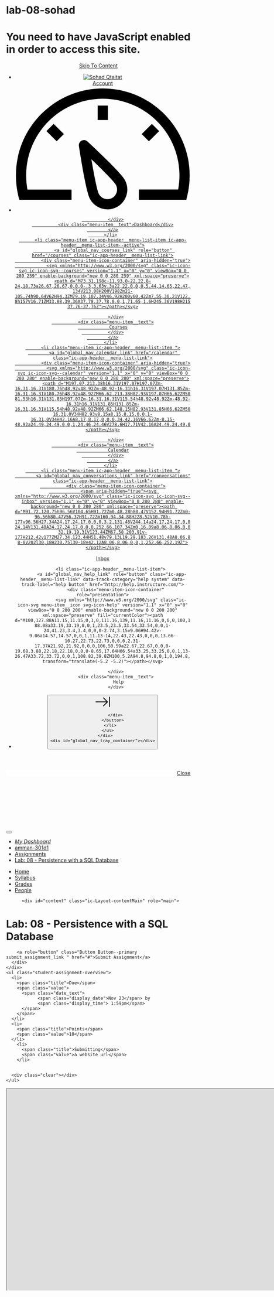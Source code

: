 # lab-08-sohad

<body class="with-left-side course-menu-expanded with-right-side assignments primary-nav-expanded context-course_1747723 webkit chrome no-touch">

<noscript>
  <div role="alert" class="ic-flash-static ic-flash-error">
    <div class="ic-flash__icon" aria-hidden="true">
      <i class="icon-warning"></i>
    </div>
    <h1>You need to have JavaScript enabled in order to access this site.</h1>
  </div>
</noscript>




<ul id="flash_message_holder"></ul>
<div id="flash_screenreader_holder"></div>

<div id="application" class="ic-app">
  
  <header id="header" class="ic-app-header no-print ">
    <a href="#content" id="skip_navigation_link">Skip To Content</a>
      <div role="region" class="ic-app-header__main-navigation" aria-label="Global Navigation">
        <ul id="menu" class="ic-app-header__menu-list">
            <li class="menu-item ic-app-header__menu-list-item ">
              <a id="global_nav_profile_link" role="button" href="/profile" class="ic-app-header__menu-list-link">
                <div class="menu-item-icon-container">
                  <div aria-hidden="true" class="ic-avatar ">
                    <img src="https://canvas.instructure.com/images/thumbnails/82508980/kAzFg2FLm2BDbZRhIanJcBq9yDgE66VI4W8BX1AC" alt="Sohad Qtaitat">
                  </div>
                  <span class="menu-item__badge"></span>
                </div>
                <div class="menu-item__text">
                  Account
                </div>
              </a>
            </li>
          <li class="ic-app-header__menu-list-item ">
            <a id="global_nav_dashboard_link" href="https://canvas.instructure.com/" class="ic-app-header__menu-list-link">
              <div class="menu-item-icon-container" aria-hidden="true">
                <svg xmlns="http://www.w3.org/2000/svg" class="ic-icon-svg ic-icon-svg--dashboard" version="1.1" x="0" y="0" viewBox="0 0 280 200" enable-background="new 0 0 280 200" xml:space="preserve"><path d="M273.09,180.75H197.47V164.47h62.62A122.16,122.16,0,1,0,17.85,142a124,124,0,0,0,2,22.51H90.18v16.29H6.89l-1.5-6.22A138.51,138.51,0,0,1,1.57,142C1.57,65.64,63.67,3.53,140,3.53S278.43,65.64,278.43,142a137.67,137.67,0,0,1-3.84,32.57ZM66.49,87.63,50.24,71.38,61.75,59.86,78,76.12Zm147,0L202,76.12l16.25-16.25,11.51,11.51ZM131.85,53.82v-23h16.29v23Zm15.63,142.3a31.71,31.71,0,0,1-28-16.81c-6.4-12.08-15.73-72.29-17.54-84.25a8.15,8.15,0,0,1,13.58-7.2c8.88,8.21,53.48,49.72,59.88,61.81a31.61,31.61,0,0,1-27.9,46.45ZM121.81,116.2c4.17,24.56,9.23,50.21,12,55.49A15.35,15.35,0,1,0,161,157.3C158.18,152,139.79,133.44,121.81,116.2Z"></path></svg>

              </div>
              <div class="menu-item__text">Dashboard</div>
            </a>
          </li>
          <li class="menu-item ic-app-header__menu-list-item ic-app-header__menu-list-item--active">
            <a id="global_nav_courses_link" role="button" href="/courses" class="ic-app-header__menu-list-link">
              <div class="menu-item-icon-container" aria-hidden="true">
                <svg xmlns="http://www.w3.org/2000/svg" class="ic-icon-svg ic-icon-svg--courses" version="1.1" x="0" y="0" viewBox="0 0 280 259" enable-background="new 0 0 280 259" xml:space="preserve"><path d="M73.31,198c-11.93,0-22.22,8-24,18.73a26.67,26.67,0,0,0-.3,3.63v.3a22,22,0,0,0,5.44,14.65,22.47,22.47,0,0,0,17.22,8H200V228.19h-134V213.08H200V198Zm21-105.74h90.64V62H94.3ZM79.19,107.34V46.92H200v60.42Zm7.55,30.21V122.45H192.49v15.11ZM71.65,16.71A22.72,22.72,0,0,0,49,39.36V190.88a41.12,41.12,0,0,1,24.32-8h157V16.71ZM33.88,39.36A37.78,37.78,0,0,1,71.65,1.6H245.36V198H215.15v45.32h22.66V258.4H71.65a37.85,37.85,0,0,1-37.76-37.76Z"></path></svg>

              </div>
              <div class="menu-item__text">
                Courses
              </div>
            </a>
          </li>
          <li class="menu-item ic-app-header__menu-list-item ">
            <a id="global_nav_calendar_link" href="/calendar" class="ic-app-header__menu-list-link">
              <div class="menu-item-icon-container" aria-hidden="true">
                <svg xmlns="http://www.w3.org/2000/svg" class="ic-icon-svg ic-icon-svg--calendar" version="1.1" x="0" y="0" viewBox="0 0 280 280" enable-background="new 0 0 280 280" xml:space="preserve"><path d="M197.07,213.38h16.31V197.07H197.07Zm-16.31,16.31V180.76h48.92v48.92Zm-48.92-16.31h16.31V197.07H131.85Zm-16.31,16.31V180.76h48.92v48.92ZM66.62,213.38H82.93V197.07H66.62ZM50.32,229.68V180.76H99.24v48.92Zm146.75-81.53h16.31V131.85H197.07Zm-16.31,16.31V115.54h48.92v48.92Zm-48.92-16.31h16.31V131.85H131.85Zm-16.31,16.31V115.54h48.92v48.92ZM66.62,148.15H82.93V131.85H66.62ZM50.32,164.46V115.54H99.24v48.92ZM34,262.29H246V82.93H34ZM246,66.62V42.16A8.17,8.17,0,0,0,237.84,34H213.38v8.15a8.15,8.15,0,1,1-16.31,0V34H82.93v8.15a8.15,8.15,0,0,1-16.31,0V34H42.16A8.17,8.17,0,0,0,34,42.16V66.62Zm-8.15-48.92a24.49,24.49,0,0,1,24.46,24.46V278.6H17.71V42.16A24.49,24.49,0,0,1,42.16,17.71H66.62V9.55a8.15,8.15,0,0,1,16.31,0v8.15H197.07V9.55a8.15,8.15,0,1,1,16.31,0v8.15Z"></path></svg>

              </div>
              <div class="menu-item__text">
                Calendar
              </div>
            </a>
          </li>
          <li class="menu-item ic-app-header__menu-list-item ">
            <a id="global_nav_conversations_link" href="/conversations" class="ic-app-header__menu-list-link">
              <div class="menu-item-icon-container">
                <span aria-hidden="true"><svg xmlns="http://www.w3.org/2000/svg" class="ic-icon-svg ic-icon-svg--inbox" version="1.1" x="0" y="0" viewBox="0 0 280 280" enable-background="new 0 0 280 280" xml:space="preserve"><path d="M91.72,120.75h96.56V104.65H91.72Zm0,48.28h80.47V152.94H91.72Zm0-96.56h80.47V56.37H91.72Zm160.94,34.88H228.52V10.78h-177v96.56H27.34A24.17,24.17,0,0,0,3.2,131.48V244.14a24.17,24.17,0,0,0,24.14,24.14H252.66a24.17,24.17,0,0,0,24.14-24.14V131.48A24.17,24.17,0,0,0,252.66,107.34Zm0,16.09a8.06,8.06,0,0,1,8,8v51.77l-32.19,19.31V123.44ZM67.58,203.91v-177H212.42v177ZM27.34,123.44H51.48v79.13L19.29,183.26V131.48A8.06,8.06,0,0,1,27.34,123.44ZM252.66,252.19H27.34a8.06,8.06,0,0,1-8-8V202l30,18H230.75l30-18v42.12A8.06,8.06,0,0,1,252.66,252.19Z"></path></svg>
</span>
                <span class="menu-item__badge"></span>
              </div>
              <div class="menu-item__text">
                Inbox
              </div>
            </a>
          </li>
            


          <li class="ic-app-header__menu-list-item">
           <a id="global_nav_help_link" role="button" class="ic-app-header__menu-list-link" data-track-category="help system" data-track-label="help button" href="http://help.instructure.com/">
              <div class="menu-item-icon-container" role="presentation">
                  <svg xmlns="http://www.w3.org/2000/svg" class="ic-icon-svg menu-item__icon svg-icon-help" version="1.1" x="0" y="0" viewBox="0 0 200 200" enable-background="new 0 0 200 200" xml:space="preserve" fill="currentColor"><path d="M100,127.88A11.15,11.15,0,1,0,111.16,139,11.16,11.16,0,0,0,100,127.88Zm8.82-88.08a33.19,33.19,0,0,1,23.5,23.5,33.54,33.54,0,0,1-24,41.23,3.4,3.4,0,0,0-2.74,3.15v9.06H94.42v-9.06a14.57,14.57,0,0,1,11.13-14,22.43,22.43,0,0,0,13.66-10.27,22.73,22.73,0,0,0,2.31-17.37A21.92,21.92,0,0,0,106,50.59a22.67,22.67,0,0,0-19.68,3.88,22.18,22.18,0,0,0-8.65,17.64H66.54a33.25,33.25,0,0,1,13-26.47A33.72,33.72,0,0,1,108.82,39.8ZM100,5.2A94.8,94.8,0,1,0,194.8,100,94.91,94.91,0,0,0,100,5.2m0,178.45A83.65,83.65,0,1,1,183.65,100,83.73,83.73,0,0,1,100,183.65" transform="translate(-5.2 -5.2)"></path></svg>

              </div>
              <div class="menu-item__text">
                Help
              </div>
</a>          </li>
        </ul>
      </div>
      <div class="ic-app-header__secondary-navigation">
        <ul class="ic-app-header__menu-list">
          <li class="menu-item ic-app-header__menu-list-item">
            <button id="primaryNavToggle" class="ic-app-header__menu-list-link ic-app-header__menu-list-link--nav-toggle" aria-label="Minimize global navigation" title="Minimize global navigation">
              <div class="menu-item-icon-container" aria-hidden="true">
                <svg xmlns="http://www.w3.org/2000/svg" class="ic-icon-svg ic-icon-svg--navtoggle" version="1.1" x="0" y="0" width="40" height="32" viewBox="0 0 40 32" xml:space="preserve">
  <path d="M39.5,30.28V2.48H37.18v27.8Zm-4.93-13.9L22.17,4,20.53,5.61l9.61,9.61H.5v2.31H30.14l-9.61,9.61,1.64,1.64Z"></path>
</svg>

              </div>
            </button>
          </li>
        </ul>
      </div>
    <div id="global_nav_tray_container"></div>
  </header>


  <div id="instructure_ajax_error_box">
    <div style="text-align: right; background-color: #fff;"><a href="#" class="close_instructure_ajax_error_box_link">Close</a></div>
    <iframe id="instructure_ajax_error_result" src="about:blank" style="border: 0;" title="Error"></iframe>
  </div>

  <div id="wrapper" class="ic-Layout-wrapper">
      <div class="ic-app-nav-toggle-and-crumbs no-print">
          <button type="button" id="courseMenuToggle" class="Button Button--link ic-app-course-nav-toggle" aria-live="polite" aria-label="Hide Courses Navigation Menu" title="Hide Courses Navigation Menu">
            <i class="icon-hamburger" aria-hidden="true"></i>
          </button>
          <div class="ic-app-crumbs">
        <nav id="breadcrumbs" role="navigation" aria-label="breadcrumbs"><ul><li class="home"><a href="/"><span class="ellipsible ellipsis" style="max-width: 320px;">      <i class="icon-home" title="My Dashboard">
        <span class="screenreader-only">My Dashboard</span>
      </i>
</span></a></li><li><a href="/courses/1747723"><span class="ellipsible ellipsis" style="max-width: 320px;">amman-301d1</span></a></li><li><a href="/courses/1747723/assignments"><span class="ellipsible ellipsis" style="max-width: 320px;">Assignments</span></a></li><li><a href="https://canvas.instructure.com/courses/1747723/assignments/12888794"><span class="ellipsible ellipsis" style="max-width: 320px;">Lab: 08 - Persistence with a SQL Database</span></a></li></ul></nav>
        </div>
      </div>
    <div id="main" class="ic-Layout-columns">
        <div class="ic-Layout-watermark"></div>
        <div id="left-side" class="ic-app-course-menu list-view" style="display: block">
            <nav role="navigation" aria-label="Courses Navigation Menu"><ul id="section-tabs"><li class="section"><a href="/courses/1747723" title="Home" class="home" tabindex="0">Home</a></li><li class="section"><a href="/courses/1747723/assignments/syllabus" title="Syllabus" class="syllabus" tabindex="0">Syllabus</a></li><li class="section"><a href="/courses/1747723/grades" title="Grades" class="grades" tabindex="0">Grades</a></li><li class="section"><a href="/courses/1747723/users" title="People" class="people" tabindex="0">People</a></li></ul></nav>
        </div>
      <div id="not_right_side" class="ic-app-main-content">
        <div id="content-wrapper" class="ic-Layout-contentWrapper">
          
          <div id="content" class="ic-Layout-contentMain" role="main">
            
<style>
  #right-side-wrapper {
    height: 100%;
  }
</style>



<div id="assignment_show" class="assignment content_underline_links">
    <!--Student View-->
    <div class="assignment-title">
      <div class="title-content">
        <h1 class="title">
          Lab: 08 - Persistence with a SQL Database
        </h1>
      </div>
      <div class="assignment-buttons">
        

        <a role="button" class="Button Button--primary submit_assignment_link " href="#">Submit Assignment</a>
      </div>
    </div>
    <ul class="student-assignment-overview">
      <li>
        <span class="title">Due</span>
        <span class="value">
          <span class="date_text">
                <span class="display_date">Nov 23</span> by 
                <span class="display_time"> 1:59pm</span>
          </span>
        </span>
      </li>
      <li>
        <span class="title">Points</span>
        <span class="value">10</span>
      </li>
        <li>
          <span class="title">Submitting</span>
          <span class="value">a website url</span>
        </li>
      

      <div class="clear"></div>
    </ul>

  <div class="clear"></div>


  <div class="clear"></div>

  <div class="description user_content student-version enhanced"><p><iframe src="https://codefellows.github.io/code-301-guide/curriculum/class-08/lab/" width="1600px" height="550px">...</iframe></p></div>


  <div style="display: none;">
    <span class="timestamp">1574510340</span>
    <span class="due_date_string">11/23/2019</span>
    <span class="due_time_string">01:59pm</span>
  </div>
</div>


  
<script>
  Object.assign(
    ENV,
    {"SUBMIT_ASSIGNMENT":{"ALLOWED_EXTENSIONS":[],"ID":"12888794","GROUP_ID_FOR_USER":null}}
  )
</script>
<div style="display: none;" id="submit_assignment" data-context_code="course_1747723" data-asset_string="assignment_12888794">
  <div class="content" id="submit_assignment_tabs">
    <ul>
        <li><a href="#submit_online_url_form" class="submit_online_url_option">Website URL</a></li>
    </ul>


    <form id="submit_online_url_form" class="submit_assignment_form" action="/courses/1747723/assignments/12888794/submissions" accept-charset="UTF-8" method="post"><input name="utf8" type="hidden" value="✓"><input type="hidden" name="authenticity_token" value="iaR1FUTrQzeZpLGANC9t6xRy7FDbpaHvsnR+Ycw6YAy7lzh9A5EtD67XntFxTlzALTSmJ5+T273QPgcMo3AVdQ==">
    <input value="online_url" type="hidden" name="submission[submission_type]" id="submission_submission_type">
    <table class="formtable" style="width: 100%;">
      <tbody><tr>
        <td colspan="2">
          Copy and paste the link to the web site you'd like to submit for this assignment.
            
          </td>
      </tr><tr>
        <td colspan="2">
          <label for="submission_url">Website URL:</label>
          &nbsp;&nbsp;
          <input style="min-width: 250px;" type="text" name="submission[url]" id="submission_url">
        </td>
      </tr><tr>
        <td colspan="2" style="text-align: center;">
          <div style="text-align: left;">
            <textarea class="submission_comment_textarea" placeholder="Comments..." title="Additional comments" name="submission[comment]" id="submission_comment"></textarea>
          </div>
        </td>
      </tr>
      

      <tr>
        <td colspan="2" class="button-container">
          <button type="button" class="cancel_button btn">Cancel</button>
          <button type="submit" class="btn btn-primary">Submit Assignment</button>
        </td>
      </tr>
    </tbody></table>
</form>
    <style>
    #google_docs_tree li.folder {
      cursor: pointer;
    }
    #google_docs_tree li.file {
      cursor: pointer;
      -moz-border-radius: 3px;
      width: 80%;
      padding-right: 20px;
    }
    #google_docs_tree li.file:hover {
      background-color: #eee;
    }
    ul.instTree li span.active {
      background: none;
    }
    #google_docs_tree li.file.leaf.active {
      background-color: #ddd;
    }
    #google_docs_tree li.file .filename {
      float: left;
      max-width: 98%;
    }
    #google_docs_tree li.file .popout {
      float: right;
    }
    </style>



  </div>
</div>





  <div id="rubrics" style="margin-bottom: 10px;">
    <div style="display: none;" id="rubric_parameters">
      <input type="hidden" name="rubric_association[association_type]" value="Assignment">
      <input type="hidden" name="rubric_association[association_id]" value="12888794">
      <input type="hidden" name="rubric_association[purpose]" value="grading">
    </div>
    
<div id="rubric_long_description_dialog" style="display: none;">
  <div class="editing">
    <form id="edit_criterion_form" class="no-margin-bottom">
      <div>
        <label class="rating_form_label">Description
          <textarea class="description" rows="1" name="description"></textarea>
        </label>
      </div>
      <div>
        <label class="rating_form_label">Long Description
          <textarea class="long_description" rows="4" name="long_description"></textarea>
        </label>
      </div>
      <div class="button-container">
        <button type="button" class="btn btn button-secondary cancel_button">Cancel</button>
        <button type="button" class="btn save_button btn-primary">Update Criterion</button>
      </div>
    </form>
  </div>
  <div class="displaying">
    <div class="long_description">
    </div>
  </div>
</div>
<div id="rubric_criterion_comments_dialog" style="display: none;">
  <div class="criterion_description" style="border-bottom: 1px solid #ccc; padding: 5px 0; font-size: 1.2em; font-weight: bold; margin-bottom: 5px;" tabindex="-1"></div>
  <div class="editing">
    <label for="criterion_comments_textarea">
      Additional Comments:
    </label>
    <textarea id="criterion_comments_textarea" class="criterion_comments" name="criterion_comments" style="width: 370px;"></textarea>
    <div class="button-container">
      <button type="button" class="btn btn button-secondary cancel_button">Cancel</button>
      <button type="button" class="btn save_button">Update Comments</button>
    </div>
  </div>
  <div class="displaying">
    Additional Comments:
    <div class="criterion_comments" style="margin-top: 10px;">
    </div>
  </div>
</div>
<div id="rubric_rating_dialog" style="display: none;">
  <div class="description" style="border-bottom: 1px solid #ccc; padding: 5px 0; font-size: 1.2em; font-weight: bold; margin-bottom: 5px;">
    <span id="edit_rating_form_criterion_description"></span>
  </div>
  <div class="editing">
    <form id="edit_rating_form" class="no-margin-bottom">
      <div class="toggle_for_hide_points">
        <div><label id="rating_form_score_label" class="rating_form_label">Rating Score</label></div>
        <span id="rating_form_max_score_label" hidden="">Rating max score</span>
        <input id="points" aria-labelledby="rating_form_score_label" type="text" size="2" name="points" class="no-margin-bottom span1">
        <span class="range_rating">to &gt;
          <input aria-label="Rating min score" type="text" size="2" name="min_points" class="no-margin-bottom span1 min_points" placeholder="min">
        </span>pts
      </div>
      <div>
        <label for="rating_form_title" class="rating_form_label">Rating Title</label>
        <input id="rating_form_title" type="text" class="rating_description" style="width: 90%;" name="description">
      </div>
      <div>
        <label for="rating_form_description" class="rating_form_label">Rating Description</label>
        <textarea id="rating_form_description" rows="4" style="width: 90%;" class="rating_long_description" name="rating_long_description" form="edit_rating_form"></textarea>
      </div>
      <div class="button-container">
        <button type="button" class="btn button-secondary cancel_button">Cancel</button>
        <button type="button" class="btn btn-primary save_button ok_button">Update Rating</button>
      </div>
    </form>
  </div>
</div>

  </div>
  
<div class="rubric_container rubric  " id="default_rubric" style="display: none;">
  <div class="screenreader-only"><h2>Rubric</h2></div>
  <div class="rubric_title">
    <div style="display: none;" class="links displaying pull-right">
      <a href="/courses/1747723/rubrics/%7B%7B%20id%20%7D%7D" class=" edit_rubric_link no-print no-hover" style="" title="Edit Rubric" aria-label="Edit Rubric" role="button"><i class="icon-edit standalone-icon"></i></a>
      <a href="https://canvas.instructure.com/search/rubrics?q=" class="find_rubric_link no-print no-hover" style="" title="Find Another Rubric" aria-label="Find Another Rubric" role="button"><i class="icon-search standalone-icon"></i></a>
        <a href="/courses/1747723/rubric_associations/%7B%7B%20rubric_association_id%20%7D%7D" class="delete_rubric_link no-print no-hover" style="" title="Delete Rubric" aria-label="Delete Rubric" role="button"><i class="icon-trash standalone-icon"></i></a>
      <div style="display: none;">
        <div class="use_for_grading">&nbsp;</div>
        <div class="free_form_criterion_comments">&nbsp;</div>
        <div class="hide_score_total">&nbsp;</div>
        <div class="hide_outcome_results">&nbsp;</div>
        <div class="hide_points">&nbsp;</div>
        <div class="rubric_association_id">&nbsp;</div>
          <div class="user_id">&nbsp;</div>
        <div class="assessment_type"></div>
        <a href="/courses/1747723/rubric_associations/%7B%7B%20rubric_association_id%20%7D%7D/assessments/%7B%7B%20assessment_id%20%7D%7D" rel="nofollow" class="edit_assessment_link">&nbsp;</a>
        <a href="/courses/1747723/rubrics/%7B%7B%20rubric_id%20%7D%7D" class="edit_rubric_url">&nbsp;</a>
          <a href="/courses/1747723/rubric_associations/%7B%7B%20association_id%20%7D%7D" class="delete_rubric_url">&nbsp;</a>
      </div>
    </div>
    <div style="float: right; font-size: 0.8em; display: none;" class="links displaying locked">
      <span style="">Can't change a rubric once you've started using it.</span>
        <a href="/courses/1747723/rubric_associations/%7B%7B%20association_id%20%7D%7D" class="delete_rubric_url" style="display: none;">&nbsp;</a>
    </div>

    <div class="editing" style="float: right;">
      <a href="https://canvas.instructure.com/search/rubrics?q=" class="find_rubric_link icon-search" style="" title="Find Existing Rubric">Find a Rubric</a>
    </div>
    <div class="editing" style="text-align: left">
      <label for="rubric-title">Title:</label>
      <input id="rubric-title" type="text" class="no-margin-bottom" name="title" value="Some Rubric" style="width: 200px;" maxlength="255" aria-label="Title:">
      <a href="https://canvas.instructure.com/search/rubrics?q=" style="display: none;"><img alt="" src="https://du11hjcvx0uqb.cloudfront.net/br/dist/images/find-6164443e2a.png"> Find Rubric</a>
    </div>
    <div class="displaying">
      <span class="title" tabindex="-1">Title</span>
    </div>
    <div class="has-assessments-warning" style="display: none;">
      You've already rated students with this rubric.  Any major changes could affect their assessment results.
    </div>
  </div>
<table class="rubric_table">
<caption>
  <div class="screenreader-only">
    <span class="title">Title</span>
  </div>
</caption>
<thead>
  <tr>
    <th scope="col">Criteria</th>
    <th scope="col">Ratings</th>
    <th scope="col" class="toggle_for_hide_points ">
      Pts
    </th>
  </tr>
</thead>
<tbody>
  
<tr id="criterion_blank" class="criterion blank" style="display: none;">
  <td class="criterion_description hover-container pad-box-micro">
    <div class="container">
      <div class="links editing">
          <a href="#" class="edit_criterion_link"><i class="icon-edit standalone-icon"></i><span class="screenreader-only">Edit criterion description</span></a>
        <a href="#" class="delete_criterion_link"><i class="icon-trash standalone-icon"></i><span class="screenreader-only">Delete criterion row</span></a>
      </div>
      <div class="description_content">
        <span class="outcome_sr_content" aria-hidden="true">
          <i class="learning_outcome_flag icon-outcomes" aria-hidden="true"></i>
          <span class="screenreader-only">This criterion is linked to a Learning Outcome</span>
        </span>
        <span class="description description_title">Description of criterion</span>
        <span class="learning_outcome_id" style="display: none;"></span>
        <span class="criterion_id" style="display: none;"></span>
          <div class="long_description small_description"></div>
        <div style="display: none;" class="long_description_holder editing empty">
          <a href="#" class="long_description_link hidden">view longer description</a>
          <textarea class="long_description" aria-label="Long Description" style="display: none;"></textarea>
        </div>
        <div class="hide_when_learning_outcome ">
          <div class="criterion_use_range_div editing toggle_for_hide_points ">
            <label>Range
              <input type="checkbox" class="criterion_use_range"></label>
          </div>
        </div>
        <div class="threshold toggle_for_hide_points ">
          threshold:
          <span class="mastery_points">5</span> pts
        </div>
      </div>

    </div>
  </td>
  <td style="padding: 0;">
      <table class="ratings" style=""><tbody><tr>
          <td id="rating_blank" class="rating edge_rating
                
                ">
            <div class="container">
              <div class="rating-main">
                  <div class="editing links">
                    <a href="#" class="edit_rating_link"><i class="icon-edit standalone-icon"></i><span class="screenreader-only">Edit rating</span></a>
                    <a href="#" class="delete_rating_link"><i class="icon-trash standalone-icon"></i><span class="screenreader-only">Delete rating</span></a>
                  </div>
                  <div class="clear"></div>
                <span class="nobr toggle_for_hide_points ">
                  <span class="points">5</span>
                  <span class="range_rating" style="display: none;">to &gt;<span class="min_points">0</span></span> pts
                </span>
                <div class="description rating_description_value">Full Marks</div>
                <div class="rating_long_description small_description"></div>
                <span class="rating_id" style="display: none;">blank</span>
              </div>
                <div class="editing links add_rating_link">
                  <a href="#" class="add_rating_link_after" aria-label="Add rating"><i class="icon-add icon-Solid"></i></a>
                </div>
            </div>
          </td>
          <td id="rating_blank_2" class="rating edge_rating
                infinitesimal
                ">
            <div class="container">
              <div class="rating-main">
                  <div class="editing links">
                    <a href="#" class="edit_rating_link"><i class="icon-edit standalone-icon"></i><span class="screenreader-only">Edit rating</span></a>
                    <a href="#" class="delete_rating_link"><i class="icon-trash standalone-icon"></i><span class="screenreader-only">Delete rating</span></a>
                  </div>
                  <div class="clear"></div>
                <span class="nobr toggle_for_hide_points ">
                  <span class="points">0</span>
                  <span class="range_rating" style="display: none;">to &gt;<span class="min_points">0</span></span> pts
                </span>
                <div class="description rating_description_value">No Marks</div>
                <div class="rating_long_description small_description"></div>
                <span class="rating_id" style="display: none;">blank_2</span>
              </div>
            </div>
          </td>
      </tr></tbody></table>
      <div style="display: none; font-size: 0.8em; margin: 5px;" class="custom_ratings">
        This area will be used by the assessor to leave comments related to this criterion.
      </div>
  </td>
  <td class="nobr points_form toggle_for_hide_points ">
    <div class="editing" style="white-space: normal">
      <span style="white-space: nowrap; font-size: 0.8em">
          
            <input type="text" aria-label="Points" value="5" class="criterion_points span1 no-margin-bottom">
           pts
      </span><br>
    </div>
    <div class="displaying">
      <span style="white-space: nowrap;">
        <span class="criterion_rating_points_holder" style="display: none;">
          <span class="criterion_rating_points">&nbsp;</span> /
        </span>
        <span class="display_criterion_points">5</span> pts<br>
      </span>
    </div>
    <div class="ignoring">
      <span> -- </span>
    </div>
    <div class="criterion_comments">
        <a href="#" class="no-hover criterion_comments_link" title="Additional Comments">
          <img alt="Additional Comments" src="https://du11hjcvx0uqb.cloudfront.net/br/dist/images/rubric_comment-ddae8546ab.png">
        </a>
        <div class="custom_rating" style="display: none;"></div>
    </div>
  </td>
</tr>

  <tr id="criterion_1" class="criterion" style="display: table-row;">
  <td class="criterion_description hover-container pad-box-micro">
    <div class="container">
      <div class="links editing">
          <a href="#" class="edit_criterion_link"><i class="icon-edit standalone-icon"></i><span class="screenreader-only">Edit criterion description</span></a>
        <a href="#" class="delete_criterion_link"><i class="icon-trash standalone-icon"></i><span class="screenreader-only">Delete criterion row</span></a>
      </div>
      <div class="description_content">
        <span class="outcome_sr_content" aria-hidden="true">
          <i class="learning_outcome_flag icon-outcomes" aria-hidden="true"></i>
          <span class="screenreader-only">This criterion is linked to a Learning Outcome</span>
        </span>
        <span class="description description_title">Description of criterion</span>
        <span class="learning_outcome_id" style="display: none;"></span>
        <span class="criterion_id" style="display: none;"></span>
          <div class="long_description small_description"></div>
        <div style="display: none;" class="long_description_holder editing empty">
          <a href="#" class="long_description_link hidden">view longer description</a>
          <textarea class="long_description" aria-label="Long Description" style="display: none;"></textarea>
        </div>
        <div class="hide_when_learning_outcome ">
          <div class="criterion_use_range_div editing toggle_for_hide_points ">
            <label>Range
              <input type="checkbox" class="criterion_use_range"></label>
          </div>
        </div>
        <div class="threshold toggle_for_hide_points ">
          threshold:
          <span class="mastery_points">5</span> pts
        </div>
      </div>

    </div>
  </td>
  <td style="padding: 0;">
      <table class="ratings" style=""><tbody><tr>
          <td id="rating_blank" class="rating edge_rating
                
                ">
            <div class="container">
              <div class="rating-main">
                  <div class="editing links">
                    <a href="#" class="edit_rating_link"><i class="icon-edit standalone-icon"></i><span class="screenreader-only">Edit rating</span></a>
                    <a href="#" class="delete_rating_link"><i class="icon-trash standalone-icon"></i><span class="screenreader-only">Delete rating</span></a>
                  </div>
                  <div class="clear"></div>
                <span class="nobr toggle_for_hide_points ">
                  <span class="points">5</span>
                  <span class="range_rating" style="display: none;">to &gt;<span class="min_points">0</span></span> pts
                </span>
                <div class="description rating_description_value">Full Marks</div>
                <div class="rating_long_description small_description"></div>
                <span class="rating_id" style="display: none;">blank</span>
              </div>
                <div class="editing links add_rating_link">
                  <a href="#" class="add_rating_link_after" aria-label="Add rating"><i class="icon-add icon-Solid"></i></a>
                </div>
            </div>
          </td>
          <td id="rating_blank_2" class="rating edge_rating
                infinitesimal
                ">
            <div class="container">
              <div class="rating-main">
                  <div class="editing links">
                    <a href="#" class="edit_rating_link"><i class="icon-edit standalone-icon"></i><span class="screenreader-only">Edit rating</span></a>
                    <a href="#" class="delete_rating_link"><i class="icon-trash standalone-icon"></i><span class="screenreader-only">Delete rating</span></a>
                  </div>
                  <div class="clear"></div>
                <span class="nobr toggle_for_hide_points ">
                  <span class="points">0</span>
                  <span class="range_rating" style="display: none;">to &gt;<span class="min_points">0</span></span> pts
                </span>
                <div class="description rating_description_value">No Marks</div>
                <div class="rating_long_description small_description"></div>
                <span class="rating_id" style="display: none;">blank_2</span>
              </div>
            </div>
          </td>
      </tr></tbody></table>
      <div style="display: none; font-size: 0.8em; margin: 5px;" class="custom_ratings">
        This area will be used by the assessor to leave comments related to this criterion.
      </div>
  </td>
  <td class="nobr points_form toggle_for_hide_points ">
    <div class="editing" style="white-space: normal">
      <span style="white-space: nowrap; font-size: 0.8em">
          
            <input type="text" aria-label="Points" value="5" class="criterion_points span1 no-margin-bottom">
           pts
      </span><br>
    </div>
    <div class="displaying">
      <span style="white-space: nowrap;">
        <span class="criterion_rating_points_holder" style="display: none;">
          <span class="criterion_rating_points">&nbsp;</span> /
        </span>
        <span class="display_criterion_points">5</span> pts<br>
      </span>
    </div>
    <div class="ignoring">
      <span> -- </span>
    </div>
    <div class="criterion_comments">
        <a href="#" class="no-hover criterion_comments_link" title="Additional Comments">
          <img alt="Additional Comments" src="https://du11hjcvx0uqb.cloudfront.net/br/dist/images/rubric_comment-ddae8546ab.png">
        </a>
        <div class="custom_rating" style="display: none;"></div>
    </div>
  </td>
</tr><tr class="summary">
    <td colspan="4">
      <div class="total_points_holder toggle_for_hide_points " style="float: right; ">
        <span>Total Points:
            <span class="rubric_total">
              5
            </span>
 <span class="assessing">out of 5</span>        </span>
      </div>
      <div class="editing pull-left">
        <span id="add_criterion_holder" class="criterion_link"></span>
      </div>
      <div class="clear"></div>
    </td>
  </tr>
</tbody>
</table>
</div>
<table style="display: none;">
  <tbody><tr id="edit_rubric">
    <td colspan="4">
      <form id="edit_rubric_form" class="edit-rubric-form no-margin-bottom">
        <div class="rubric_custom_ratings" style="">
          <input type="checkbox" id="rubric_custom_rating" class="rubric_custom_rating">
          <label for="rubric_custom_rating">I'll write free-form comments when assessing students</label>
        </div>
          <div class="hide_points" style="">
            <input type="checkbox" id="hide_points" class="hide_points_checkbox">
            <label for="hide_points">Remove points from rubric</label>
          </div>
          <div class="hide_outcome_results" style="">
            <input type="checkbox" id="hide_outcome_results" class="hide_outcome_results_checkbox">
            <label for="hide_outcome_results">Don't post Outcomes results to Learning Mastery Gradebook</label>
          </div>
          <div class="rubric_grading" style="">
            <input type="checkbox" id="grading_rubric" class="grading_rubric_checkbox">
            <label for="grading_rubric">Use this rubric for assignment grading</label>
          </div>
        <div class="totalling_rubric" style="">
          <input type="checkbox" id="totalling_rubric" class="totalling_rubric_checkbox">
          <label for="totalling_rubric">Hide score total for assessment results</label>
        </div>
        <div class="ic-Action-header ic-Action-header--half-margin">
          <div class="ic-Action-header__Primary">
            <button type="button" class="Button cancel_button">Cancel</button>
            <button type="submit" class="Button Button--primary save_button">Create Rubric</button>
          </div>
        </div>
      </form>
    </td>
  </tr>
</tbody></table>


  <div id="assignment_external_tools"><div></div></div>

  
  <div id="sequence_footer" data-course-id="1747723" data-asset-id="12888794" data-asset-type="Assignment"><div class="module-sequence-padding"></div>
<div class="module-sequence-footer" role="navigation" aria-label="Module Navigation">
  <div class="module-sequence-footer-content">
    
      <a href="https://canvas.instructure.com/courses/1747723/modules/items/26402726" role="button" class="Button module-sequence-footer-button--previous" data-tooltip="right" data-html-tooltip-title="<i class='icon-discussion'></i> Read: 08 - SQL" aria-describedby="msf1-previous-desc">
        <i class="icon-mini-arrow-left"></i>Previous
        <span id="msf1-previous-desc" class="hidden" hidden="">Previous: Read: 08 - SQL</span>
      </a>
    

    
      <span class="module-sequence-footer-button--next" data-tooltip="left" data-html-tooltip-title="<i class='icon-assignment'></i> Code Challenge: 08 - Filter">
        <a href="https://canvas.instructure.com/courses/1747723/modules/items/26402728" role="button" class="Button" aria-describedby="msf1-next-desc">
          Next<i class="icon-mini-arrow-right"></i>
          <span id="msf1-next-desc" class="hidden" hidden="">Next: Code Challenge: 08 - Filter</span>
        </a>
      </span>
    
  </div>
</div>
</div>



          </div>
        </div>
        <div id="right-side-wrapper" class="ic-app-main-content__secondary">
          <aside id="right-side" role="complementary">
            
<div id="sidebar_content">


</div>

          </aside>
        </div>
      </div>
    </div>
  </div>



    <div style="display:none;"><!-- Everything inside of this should always stay hidden -->
        <div id="page_view_id">eda4182b-934a-4770-a79a-d628ebd88e79</div>
        <a id="equella_endpoint_url" href="http://oer.equella.com/signon.do">&nbsp;</a>
        <a id="equella_callback_url" href="https://canvas.instructure.com/external_content/success/equella">&nbsp;</a>
        <a id="equella_cancel_url" href="https://canvas.instructure.com/external_content/cancel/equella">&nbsp;</a>
        <a id="equella_action" href="selectOrAdd">&nbsp;</a>
          <div id="equella_teaser">Equella is a shared content repository that organizations can use to easily track and reuse content.  This OER repository is a collection of free resources provided by Equella.</div>
    </div>
  <div id="aria_alerts" class="hide-text affix" role="alert" aria-live="assertive"></div>
  <div id="StudentTray__Container"></div>
  



<script>
//<![CDATA[

      ;["https://instructure-uploads.s3.amazonaws.com/account_70000000000010/attachments/71505558/fft-javascript-nov-2018.js"].forEach(function(src) {
        var s = document.createElement('script')
        s.src = src
        s.async = false
        document.head.appendChild(s)
      });
//]]>
</script>

</div> <!-- #application -->


<div class="ui-dialog ui-widget ui-widget-content ui-corner-all ui-draggable ui-resizable" tabindex="-1" style="display: none; outline: 0px; z-index: 1000; position: absolute;"><div class="ui-dialog-titlebar ui-widget-header ui-corner-all ui-helper-clearfix"><span id="ui-id-1" class="ui-dialog-title" role="heading" aria-level="2">Keyboard Shortcuts</span><button class="ui-dialog-titlebar-close ui-corner-all"><span class="ui-icon ui-icon-closethick">close</span></button></div><ul class="tinymce-keyboard-shortcuts ui-dialog-content ui-widget-content" id="ui-id-2" style="display: block;">
  
    <li>
      <code>ALT+F9</code>
      <span>Open the editor's menubar</span>
    </li>
  
    <li>
      <code>ALT+F10</code>
      <span>Open the editor's toolbar</span>
    </li>
  
    <li>
      <code>ESC</code>
      <span>Close menu or dialog, also gets you back to editor area</span>
    </li>
  
    <li>
      <code>TAB/Arrows</code>
      <span>Navigate left/right through menu/toolbar</span>
    </li>
  
    <li>
      <code>ALT+F8</code>
      <span>Open this keyboard shortcuts dialog</span>
    </li>
  
</ul><div class="ui-resizable-handle ui-resizable-n" style="z-index: 1000;"></div><div class="ui-resizable-handle ui-resizable-e" style="z-index: 1000;"></div><div class="ui-resizable-handle ui-resizable-s" style="z-index: 1000;"></div><div class="ui-resizable-handle ui-resizable-w" style="z-index: 1000;"></div><div class="ui-resizable-handle ui-resizable-se ui-icon ui-icon-gripsmall-diagonal-se ui-icon-grip-diagonal-se" style="z-index: 1000;"></div><div class="ui-resizable-handle ui-resizable-sw" style="z-index: 1000;"></div><div class="ui-resizable-handle ui-resizable-ne" style="z-index: 1000;"></div><div class="ui-resizable-handle ui-resizable-nw" style="z-index: 1000;"></div></div><script type="text/javascript" src="https://s3.amazonaws.com/insops-public-distribution/newrelic/FFTNewRelic.js"></script><div class="tinymce-a11y-checker-container"></div><iframe id="walkme-proxy-iframe" src="about:blank" style="display: none; visibility: hidden;"></iframe></body>